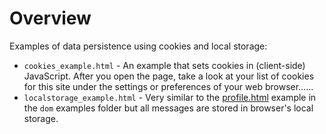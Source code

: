 # Overview
Examples of data persistence using cookies and local storage:

* `cookies_example.html` - An example that sets cookies in (client-side) JavaScript.  After you open the page, take a look at your list of cookies for this site under the settings or preferences of your web browser......
* `localstorage_example.html` - Very similar to the [profile.html](https://github.com/tuftsdev/WebProgramming/blob/gh-pages/examples/dom/profile.html) example in the `dom` examples folder but all messages are stored in browser's local storage.